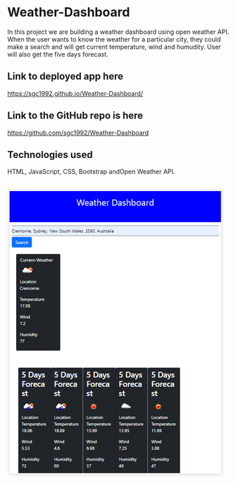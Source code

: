 # Weather-Dashboard
In this project we are building a weather dashboard using open weather API.
When the user wants to know the weather for a particular city, they could make a search and will get current temperature, wind and humudity.
User will also get the five days forecast.
## Link to deployed app here
https://sgc1992.github.io/Weather-Dashboard/
## Link to the GitHub repo is here
https://github.com/sgc1992/Weather-Dashboard
## Technologies used
HTML, JavaScript, CSS, Bootstrap andOpen Weather API.
## ![](./screenshot.PNG "Description goes here")
